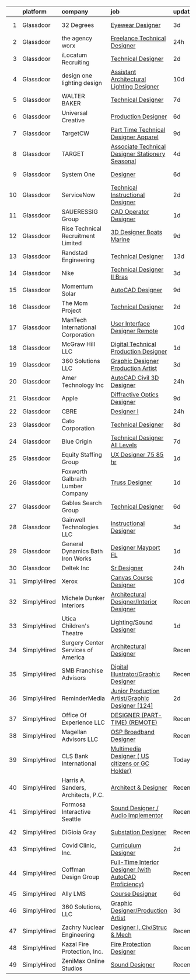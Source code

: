 

|    | platform    | company                             | job                                                                                                                                                                                                                                                                                                                                                                                                                                                                                                                                                                                                                                                                                                                                                                                                                                                                                                                                                                                                                                                                                                                                                                                                                                                                                                                                               | update_time   | location           |
|---:|:------------|:------------------------------------|:--------------------------------------------------------------------------------------------------------------------------------------------------------------------------------------------------------------------------------------------------------------------------------------------------------------------------------------------------------------------------------------------------------------------------------------------------------------------------------------------------------------------------------------------------------------------------------------------------------------------------------------------------------------------------------------------------------------------------------------------------------------------------------------------------------------------------------------------------------------------------------------------------------------------------------------------------------------------------------------------------------------------------------------------------------------------------------------------------------------------------------------------------------------------------------------------------------------------------------------------------------------------------------------------------------------------------------------------------|:--------------|:-------------------|
|  1 | Glassdoor   | 32 Degrees                          | [Eyewear Designer](https://www.glassdoor.com/partner/jobListing.htm?pos=106&ao=1110586&s=58&guid=0000018224b234979d4b8de5c405fa8c&src=GD_JOB_AD&t=SR&vt=w&ea=1&cs=1_442dbf6e&cb=1658473035533&jobListingId=1008012148780&cpc=4B86475FAF393599&jrtk=3-0-1g8ib4dchkbkg801-1g8ib4dcujijj800-e171888724c4744a--6NYlbfkN0BK9GXDcakwdiqmeo8o-2GvkYnmPkq7xevAHdeF_847qtWIb67PS4cSEboSHorPJRDQoaqcUy-3L0yhtCuG0Dr00QbuvsAT9k9_vGsKOvIT62hwB4leGfVJbxAEb7m3iG1ynuz_rrQmmFlyplda9327a5hbsHctmm29ZdRUsBLc9kGi8jmAyZaXm-PfoD2ERcUGo-arX3QPoryJN3-ER_XIecXCBvhFTpGt5-3v7c4rTdsDccJInBQ--1D27tfC4bew0j4mO1XgTwjSz-gSluHflW93eF5ERqS2wilH1ScWXnylkoanVAv7TjBDu23v0T_XamtIAqiSDJ159KegJxh9IEszWX7jYgci4JJIoqgSW64ZCUP-X2ZFgNg8WbzHslKiEjd3NHKdmM6v7Z7ZdjY6XZoNE-qKnsYL_sbdZmrlHh9g6w1WsiTCXQK3orNnjx30eTv1tHX5S7g3O7i0nNGJnQlX-HDHQggioPwXQbHKBg%3D%3D)                                                                                                                                                                                                                                                                                                                                                                                                                                                                                                           | 3d            | New York, NY       |
|  2 | Glassdoor   | the agency worx                     | [Freelance Technical Designer](https://www.glassdoor.com/partner/jobListing.htm?pos=115&ao=1110586&s=58&guid=0000018224b234979d4b8de5c405fa8c&src=GD_JOB_AD&t=SR&vt=w&ea=1&cs=1_c7587e2a&cb=1658473035535&jobListingId=1008020309323&cpc=451933188B21919D&jrtk=3-0-1g8ib4dchkbkg801-1g8ib4dcujijj800-5f60632cee99fe33--6NYlbfkN0CNOKpjDIEH11s39GTuUki_mvxNbnX5BtDlH5CMrheAnKze_5JrwQ4joDkGUDohP_TXVQTHn6GQ5ABzfqJt3Bg_qg8mgbug52rkwEcGrisPpYqgv8hmS1D5KwG1SZQd3dIU6W_bar4XS1j3GFEEXRosLsvmTTgqVlcvUdU3C9rpFT1x0kgfWunpBhAAgL3pDO48on-NXx5Y1DreuIaDLFK5iMEDkXTxAXdXhB_CojbVCFhcfad7Pc7jedtRtW2f5M8p3ZYtMI22nkCuoSep8BulCsdFJOujiGzfbXhqWzFC5yD0304pmANF-bSXc73agtd3d7JIUMot97Qn4r7VapxqSdsaqX7TU7fgZdUZHXdjSJmrCB8ngQt_rcuI_9P2Oj5ZYQkmiLuJihBO6EQ970dXdGx_k8RJqTTfPJtfsgy2g03zyjYP2v3JdgzXRgzxL0iIwasXLA5WlyS50qs4m_FshgPtNZMvYoH_7w1TEZaDa3u1pGQDEu1-bqv55WXfRlU%3D)                                                                                                                                                                                                                                                                                                                                                                                                                                                                             | 24h           | New York, NY       |
|  3 | Glassdoor   | iLocatum Recruiting                 | [Technical Designer](https://www.glassdoor.com/partner/jobListing.htm?pos=118&ao=1110586&s=58&guid=0000018224b234979d4b8de5c405fa8c&src=GD_JOB_AD&t=SR&vt=w&ea=1&cs=1_8bc2ff8b&cb=1658473035535&jobListingId=1008014466446&cpc=AC285F3A3ECA6BB0&jrtk=3-0-1g8ib4dchkbkg801-1g8ib4dcujijj800-9aa75b3ca0f04b63--6NYlbfkN0D1UcI9BXC1f5QSBjMbPamHM6GlmOeW7DhZo1lcFVxibe-vyE4u5NZNh4gYETyu5OP5Gg5JTJ1d8Y02GdJ2v7KfKz15ScOm4v6A2qucxMdJAi1wlurR9w9qpQnlrKc4ulLo3utVJAWYNDgR_35eU4F25HUa6VwXrMUrZL7JYf5VZfsNgiox22D42DfAS-G6PqdknJeZuEBUjup3JgGc_d00yH4bQzTbUMDUj2gyS9A2bZWS_3YL6QAZilFDgb9DYUfngyXwVryna8ic0QvaV2prNB6V-hr1v32XKQK4rb3efpaMXOASFeoTc1ssUhG8T1usAzK6VSLbhEAWvjYRt_mnpPhlMs3QveTbwiOp2T3Pk9GdbWNAbleLGiEMD7Nm1S0Ky1PyKu2Z1b-uapFiiy1miTytjlk99iHjkRq5xGbS_VQxCpzcalfFUG0t8ZDIdoMF96ZWhRIuO8wojpTYF5XChYV2SRKhJXgW0jYr4KwKcm9TRi_EKMFgd0RERJYxKuqdhVfaNf2eWN-AGTIrhEme0-EQs8lHaLWsgdX61239gg%3D%3D)                                                                                                                                                                                                                                                                                                                                                                                                                                         | 2d            | New York, NY       |
|  4 | Glassdoor   | design one lighting design          | [Assistant Architectural Lighting Designer](https://www.glassdoor.com/partner/jobListing.htm?pos=105&ao=1110586&s=58&guid=0000018224b234979d4b8de5c405fa8c&src=GD_JOB_AD&t=SR&vt=w&ea=1&cs=1_f5359a31&cb=1658473035533&jobListingId=1007997987199&cpc=EE119509A2DB00C7&jrtk=3-0-1g8ib4dchkbkg801-1g8ib4dcujijj800-4c0aedf0e6fda878--6NYlbfkN0AS3oPsAAmCngCu4U51_2RxXyfS7TdWOFtWPOafNW52IyXYw5TLhjvsfcj4TZXJQ1zzH-20UfmQkxAIcMdSZrXDm9Ky1KN2JJcuidamg9Y5Fjz8MusjrzVrZqZC3xmTcMViLY6S1sPu1OtTCAmJZ9fgswCdoOnB-Ca27neAVfFiANR58DfgrARn93_2WRZQ-tZNCIXbtm12hfarP9l6kMlIYCWF72eHYoamKhwQDXQvKa6xqlTx_0AipDp1rVYzwxh2HKvDxG2hq7aOhewh_BG7d2j6OJML3G9h-QEQossquJxW7mKVQuaR9bTEcQNVy1sj16gxxFFsvsD514MwvMEbKr6uxcjOh-ox-cvr6nbpJDx3BWYtWBtHfhSQIrhFzQsWUAq73mBeKAD91oN48iymrBYxMfYrpNfi0krMIcUJ6r210cMmPK5ZLikrKR0DfX_Dz4cdZeKN9jtxwWrZbaMEBQ1neCUhMayBMCZyAyNyHX-wgke45A8LfsC_pJggfukznXmJGarH1o3pF5-FPuoIP34B8cs9SWQ%3D)                                                                                                                                                                                                                                                                                                                                                                                                                                | 10d           | New York, NY       |
|  5 | Glassdoor   | WALTER BAKER                        | [Technical Designer](https://www.glassdoor.com/partner/jobListing.htm?pos=101&ao=1110586&s=58&guid=0000018224b234979d4b8de5c405fa8c&src=GD_JOB_AD&t=SR&vt=w&ea=1&cs=1_a20c483f&cb=1658473035533&jobListingId=1008005332025&cpc=214153447B1391FC&jrtk=3-0-1g8ib4dchkbkg801-1g8ib4dcujijj800-16b3193b0ede4e7f--6NYlbfkN0A1-j4u96m2xyqoeIWnPoR7_J4x_bs5PQ-S-7T73NKrWs1ICRAWkHF7n2wd2ehqD8mDuGAT67GNun9A0CDmgBq9KSGfgngPpHkvvyaAc0N8118XMNXDUARQgpqAiZ1AtpVDpoLLrYWxJ2obS0RKBKzT3HjfD14k6Li0J2v4QPvvVLY-SKT17o0jJa-p4TbuuzifvyUH6LjlnWfSbO9kwsfLch9yhPLqsTzgHi-GD9ID1yigresCPP9nuM8E9LpjptNCjzAGVmX_nTdWt26a3ZdPv2yuFaAh5Xb9nzuvlaUeggaS0DjmuakgahVAVAxFMMG5ArV2UZ4_shxAYyKCauy3xsvWLKbscf7v2QOgGpn5vyTjpMQSuD8A40h2XyZy7cgp1-OMAEQFGnxTmV1-T4-T5mhtVKc0FND0fW62RCwz6ruCQCwNLJm9b9J1P9e3CgbRkD1NHE5_QwmUWz-5o2hqiqMOpjiC_rDB7Nig6WJbdufapK57fBRf)                                                                                                                                                                                                                                                                                                                                                                                                                                                                                                     | 7d            | New York, NY       |
|  6 | Glassdoor   | Universal Creative                  | [Production Designer](https://www.glassdoor.com/partner/jobListing.htm?pos=128&ao=1136043&s=58&guid=0000018224b234979d4b8de5c405fa8c&src=GD_JOB_AD&t=SR&vt=w&cs=1_6af27f0d&cb=1658473035536&jobListingId=1008008584350&jrtk=3-0-1g8ib4dchkbkg801-1g8ib4dcujijj800-c3750fb638644efb-)                                                                                                                                                                                                                                                                                                                                                                                                                                                                                                                                                                                                                                                                                                                                                                                                                                                                                                                                                                                                                                                              | 6d            | Salt Lake City, UT |
|  7 | Glassdoor   | TargetCW                            | [Part Time Technical Designer  Apparel](https://www.glassdoor.com/partner/jobListing.htm?pos=119&ao=1110586&s=58&guid=0000018224b234979d4b8de5c405fa8c&src=GD_JOB_AD&t=SR&vt=w&cs=1_552379ee&cb=1658473035535&jobListingId=1008001168862&cpc=9908D8D4413DBB8A&jrtk=3-0-1g8ib4dchkbkg801-1g8ib4dcujijj800-21c01eebee5600a9--6NYlbfkN0A6TktYCN0VG50lat1bxG6ZYGRoV5Av1OVF6J5hGgtfkbuLupBOf1hB4AfOK0qYtBd7wMBA6CJp82nAZ4USLNujEOWFbAMOMT4KwXvPCj_gayr3iq53d8yWc5MSqcO-k2mX1sVVPtvoxxvc30eUVqePpwhLaTIaXh15vfObKKtp0A6I0ENLoFQkQlxd6W7mJDgJS3Hed41Nk6g8VYFmYUU0xsQEOO5_xUaxLpYPZUOs1b_XphTy6CyMpoTGgqTeG1nr0-NPC8ilHs90afMh7tz3rJMLA1NX8JGHqktV3VrhBjKUDKYj6I-ovuCmpwJmXWWV4wr5U444y3of6Xgn8YO7sVK0ADcjfc7b-2hnoLdrwsthD2zh7p-TFvgdABRPTH6hhM9XFNJWqCye9yGyyss87Ja_x5ky-bdhwoSAa4EnH8NSMntgWundfTbvNFLennRYsvJz_RrFeigSl_9PKL1sdHZZQyEkVScPEdDgofTyRIXfydQ8VidPp7Y2SYyYU0JCfM3klE2xQ_cyH9mRt7Pwu6weRCaXzcHoYayeYUuDAHKJhWoXbPDRNWzP7uqmJoNT_TZVOEP7nQwoABLxHre9bfgEtSP5K3R3mLGLLpRucHkxhlwLfUEnhyZw7qtmywIJToW1kUxTJ6-hucbS9C2TZrwLTScodUXkuAiY8p5cCbDmmRL6yGKxsghJMi7KLYToUKjPG0si03bKyFIWldwWPYuZ5GjWfmg%3D)                                                                                                                                                                                                                                         | 9d            | Union City, CA     |
|  8 | Glassdoor   | TARGET                              | [Associate Technical Designer   Stationery Seasonal](https://www.glassdoor.com/partner/jobListing.htm?pos=124&ao=1136043&s=58&guid=0000018224b234979d4b8de5c405fa8c&src=GD_JOB_AD&t=SR&vt=w&cs=1_034cb95d&cb=1658473035536&jobListingId=1008010144657&jrtk=3-0-1g8ib4dchkbkg801-1g8ib4dcujijj800-d4a438ece09fa2dd-)                                                                                                                                                                                                                                                                                                                                                                                                                                                                                                                                                                                                                                                                                                                                                                                                                                                                                                                                                                                                                               | 4d            | Minneapolis, MN    |
|  9 | Glassdoor   | System One                          | [Designer](https://www.glassdoor.com/partner/jobListing.htm?pos=117&ao=1110586&s=58&guid=0000018224b234979d4b8de5c405fa8c&src=GD_JOB_AD&t=SR&vt=w&cs=1_5ce03f94&cb=1658473035535&jobListingId=1008009026649&cpc=9C2286EA3771AAF6&jrtk=3-0-1g8ib4dchkbkg801-1g8ib4dcujijj800-b14ed12d61d5539b--6NYlbfkN0AXtvPDqDev6liskt-h_3vAUEMM26GmMOlWYCAn-kvNiXycd5WmzglIHi5nf_bG_WvzVqywqQR2CMi6nJe_aiElRkT6R1Q-nbyfjXVMQHu-WD26QuwD4ZnILRyCz8pK7qae2SIbuvoz5j7uk1dSkplD1cxom-4sf7-scrdnIzjDw1oeTsRInb0ttsmv1T3ctFqrp_NhRPbxW52RMoHD-FsKu67xULVpIPvQM6h4Ia1oY5YQ1DceMtODlCUpRWFLRHqqhu_LslAYpxiBj1RVm5kQwOrmku4_jarA1bUPiV9ToAFMq5YqFg2f-ZxMQYw2s2ZdowvNSXWgWu2pofkmVeOiat48tf-yQuPU203ZqqfHmSSXX2re-GqwROdun6a1r7jHbVN8LDBp5nGmxux-rtf1kdYAwcIsqHbsAliu8wCZ6iTjns9IQB5ZZqH59s_MMdq5O2Fvzl50FLrq3-Nrs2lpQsDksBfn5AvWBL51K2MSojiO4kqMOrDXixhspu12AbasLXcXnDE_z4T_XGlAN3IoXxq4KFkn8LssZwJsX-FbW5YjEeaq_S4n)                                                                                                                                                                                                                                                                                                                                                                                                                                                    | 6d            | Maplewood, MN      |
| 10 | Glassdoor   | ServiceNow                          | [Technical Instructional Designer](https://www.glassdoor.com/partner/jobListing.htm?pos=120&ao=1136043&s=58&guid=0000018224b234979d4b8de5c405fa8c&src=GD_JOB_AD&t=SR&vt=w&cs=1_0bfb985f&cb=1658473035535&jobListingId=1008015027665&jrtk=3-0-1g8ib4dchkbkg801-1g8ib4dcujijj800-ff0512fedda3036b-)                                                                                                                                                                                                                                                                                                                                                                                                                                                                                                                                                                                                                                                                                                                                                                                                                                                                                                                                                                                                                                                 | 2d            | San Diego, CA      |
| 11 | Glassdoor   | SAUERESSIG Group                    | [CAD Operator Designer](https://www.glassdoor.com/partner/jobListing.htm?pos=104&ao=1110586&s=58&guid=0000018224b234979d4b8de5c405fa8c&src=GD_JOB_AD&t=SR&vt=w&cs=1_ceabe431&cb=1658473035536&jobListingId=1008017844383&cpc=B6F995695EC48C8A&jrtk=3-0-1g8ib4dchkbkg801-1g8ib4dcujijj800-845832f71c91c355--6NYlbfkN0A-FFjrYb3soGyNQt2RAhuSTdaxDAYxxY3Vcfe1-bdXvbP_zIzaDehkVWTkt9YafNx1OJGYuiOlKROS9bjvLL-MpZKMg86sF0PG3y3iYt8ERC9yOC7s-FeUxMDSL7e0eXhj1kkpMwiNYC2oM9Q14yvyD2gi_IvZkiMKYhBZO64VnqtCu-zV1Mvt5pvQ5aBARMzB2DjWeBdLom3lx8RaIzU3sOTMqm5ehmxCSzE84yBcGFAFhzepCaCrs1pPDJBuxN97mqRHEpTN6kpZfe-nmTimYVgemsIoiF6pUG3xBFn2WQxwvn5VJcp5MLgklDFqx-0u7oH13uX-k0x874pIbNpv1V0Yklu_nmfGhpUS41xFLZP0hT7LzaOVDOtW9lpuleBPOyVHJXFbL9PVUIR-gveFMZ_0mrnz507KFZZfvIbr_dfsbLIOBYebNxVPSki-B4RW9s4FW6hGfyhuNzb1Mw2fIVz3IctHWIIPUB6hT0wsc2k8h8DOlIJhwjjTr07mR4OvDv3XZ7GxCpC8Qyekdlt7DDX1H9R9NTz4Thk0_V_oYrEsd9RYo2rpO8SbIPam4jGfhYlL24HjIdisX5NwpyXqKtfFB-yQQ2_iqGzAuDXFvLabZ7qaN3P3L2oSWUDuvux_y0Xgn0thaAF23IplFM4Cl_Zb9HKrz4pOLcgRZivqQA%3D%3D)                                                                                                                                                                                                                                                                                                           | 1d            | Phoenix, AZ        |
| 12 | Glassdoor   | Rise Technical Recruitment Limited  | [3D Designer  Boats   Marine ](https://www.glassdoor.com/partner/jobListing.htm?pos=113&ao=1110586&s=58&guid=0000018224b234979d4b8de5c405fa8c&src=GD_JOB_AD&t=SR&vt=w&ea=1&cs=1_0c2f035f&cb=1658473035534&jobListingId=1008000115928&cpc=AC285F3A3ECA6BB0&jrtk=3-0-1g8ib4dchkbkg801-1g8ib4dcujijj800-cab4beabd3bfd307--6NYlbfkN0BlIR6L0eizDKDqkzeZRfLume_DxC2-xIBuckbPXhGlgbPuGIQFFKUsMXwj8tcMjhGo-rRhYo0sbEYpR3S8NfZcTr5dmVP_6UhPtnnYrh1zUezU6BOKz0Nrc81QrCZp-zW8S3MRe2MxA6WHuBGLeX9jClSyoh4qnk2gvK51ntMxyTURTOIuPHHIbXF4S_0hjyMZTI3p8eVpwCJv8t3ICqPqUTGo5VDBiohSOYc3jVaZv1lkrqMhYhpZ-kKWb6RZ4M32h9NS6gRvZl1H9JdkCHxSqkRdqbn58hwYmWkiZi922SfDQ5Ol4Kp0WCb5IOaCilkIDkjpJqABP87nDCA9abpBdjPMc7K-lUJaF-VGvoch31egPSzRzwtOwDY7LyxOtcxGk-nwnY8x4qpeaYHpI0MpfItt-CY5ej5K7mByaMcfofBa_QDibEf6WBfSlizrt9ihnSV5u9mZJMKVzTmQEl0ZKkgGegwpnsGjayIRixJboTXWjs7Fj_1H_hv7CRwuIbBzxD9bYXxY3AL9Es6M-WEydo_upkc5KgQKbT7_a1uWzl1EMmNbc_RARnK5OkOBxXc%3D)                                                                                                                                                                                                                                                                                                                                                                                                             | 9d            | Clearwater, FL     |
| 13 | Glassdoor   | Randstad Engineering                | [Technical Designer](https://www.glassdoor.com/partner/jobListing.htm?pos=111&ao=1110586&s=58&guid=0000018224b234979d4b8de5c405fa8c&src=GD_JOB_AD&t=SR&vt=w&ea=1&cs=1_875b5f63&cb=1658473035534&jobListingId=1007993709737&cpc=C4A69CCDBB3B9599&jrtk=3-0-1g8ib4dchkbkg801-1g8ib4dcujijj800-d88d629dbf2073aa--6NYlbfkN0BDx217eft1lC7uqItkaModCFPNh_e0lnHdKkvEJecXwu4gIqA7CFTnvSYR8MShG5Y9muYcxBIdWaTIE3T2AQpc5qPqujT_iywHo0Z5k8n2S6MwTUF7CQCuVb8z2SG-5aksoUm_S-VF0wTlUEzPC30i5xnJU8cYA-HwFrXg6XVNTqW8l45aG3t5y8FqjQZnSA7SFPHV1xz4sMJEuuz7uPdrNtWR4e0uUNFalbScNzE6_VE2jnvC9cyC0vwznkD_bFx4GqH-6HVgn7iNBjx1WZNb9DolQUxaNRJzZppL9flklD1WxCEZQmbHesmKWciq3SsTmJmjD460irNfu0jxl2eZu7w12NaVtdQRCs2SvT607HJOWAXIQSw6lzWktkYnxSjmGjiEWrZErrmwwQO6F7TpsVKFn_LuQ5paFjKz26a0rdSzXuz453nwtPMTsZ3nyYL40YE4Nd4xz4-ITTKHOoxb6Q8iW6Kl453oFw5VNiGGd96Fwjzd24SBE0sPf7ZVOwTNKSf4Nt3R-_Sbn4ZyMGIV5TGVhn7VcxYlzWP1p8w7nsOT2L3nHGWZxXaYH_H-LQCMQ9vqTI79U3fVDLNWbOwEMriib4BM0Yy459thExqSxIg4WfVcuQP0PEfhRYdK02o%3D)                                                                                                                                                                                                                                                                                                                                                       | 13d           | Seattle, WA        |
| 14 | Glassdoor   | Nike                                | [Technical Designer II  Bras](https://www.glassdoor.com/partner/jobListing.htm?pos=122&ao=1136043&s=58&guid=0000018224b234979d4b8de5c405fa8c&src=GD_JOB_AD&t=SR&vt=w&cs=1_7d9619bd&cb=1658473035536&jobListingId=1008013047412&jrtk=3-0-1g8ib4dchkbkg801-1g8ib4dcujijj800-b30ba163b782dac8-)                                                                                                                                                                                                                                                                                                                                                                                                                                                                                                                                                                                                                                                                                                                                                                                                                                                                                                                                                                                                                                                      | 3d            | Beaverton, OR      |
| 15 | Glassdoor   | Momentum Solar                      | [AutoCAD Designer](https://www.glassdoor.com/partner/jobListing.htm?pos=103&ao=1110586&s=58&guid=0000018224b234979d4b8de5c405fa8c&src=GD_JOB_AD&t=SR&vt=w&ea=1&cs=1_2e3964dd&cb=1658473035533&jobListingId=1008000555080&cpc=217C45A42544DB93&jrtk=3-0-1g8ib4dchkbkg801-1g8ib4dcujijj800-8f66ce08d7fef267--6NYlbfkN0DTCol1LSrtDeUAgJqnK5qe80nms6eFA40qXfXqIXevpFyqZJjC6Kuv_Vkb9EKEHwYS2LXhlzrYlWHtFNQmwyiSHeg4VnfMAqWMhVvdI5M1U-leCGIL7HMzoYDScsyG0zv8fpqXl6Om7FQquKZ3w4D1js1Fo_oZTrEom75wHDdN8YWGcHcInPUuMxxa5PuOQPefNe6szFX5iqLQL0OkJmW-lLcqAEOtyXPZC9dbKPNRNt4LemvMoRbJt0XWZry07twLZ58M0CldyjapgFwF9GIcChZwuihTa4UI4imnk2knufUwy9Hs1RYuMB31SQRkMx2cFQnrYHenY0Bq2EQhh-yhsw7ht1qZi14602xg_Ug37cBDJKxWSnB4uudw8TQma2hFio4u9ebfx1NItRFFElBz7UvnUUWHsIHd_7SK4UevL7y_huBIEA7_SKaS4zb54Qo1drY-CmxeSNqNzIz4uXG8tw1kjTVjIZVkKo71QSTdg-P4OxKKGoG7erLtWBmuwNQ%3D)                                                                                                                                                                                                                                                                                                                                                                                                                                                                                         | 9d            | Remote             |
| 16 | Glassdoor   | The Mom Project                     | [Technical Designer](https://www.glassdoor.com/partner/jobListing.htm?pos=114&ao=1110586&s=58&guid=0000018224b234979d4b8de5c405fa8c&src=GD_JOB_AD&t=SR&vt=w&cs=1_563e872f&cb=1658473035534&jobListingId=1008015881471&cpc=DE56C24FF6DEC286&jrtk=3-0-1g8ib4dchkbkg801-1g8ib4dcujijj800-0d498fc8e3d0d3c1--6NYlbfkN0BDp_epf89aHDQhKpPegNJQ_ldQpEFZQsM9OcONMGxWx6pU56EKHF58QjVdAUvn2gX7x6mULkCgfiwglTGDk5AuTjhhtxz9G1TGBsxBduhQeXnE95Ks8Bbut1Z9IVeB0E3JT1sBMrWGog5l7WGcKBrywVrNf-mR_QO2F_LnbEVnoUygn1Bgw24Jp1FD2PCkTCXULrMisDBKUKmXo7bJ9HQDzDReJyqyowT9g1BRn57K4_osDWrKQHSwxESeJD50Uv_QrtqMaVb3dthv7DQcv-1LCJHzXMnjpZMmh7bkD3RaAVcGyQIkngiduAUoW2uWSLWSZB8CgwvQOI9MSdWOu1F3sDHjGJZ_F2aVIbznLgJmIvadSO-YuwQpt1UMqnMtMEIb1xeATHr_HW-XeHyJfv8CsZwrCISwq3T6jiIbJn4Yw9YGCZYboP9aalyoQuZfJX9H83A8_3VjhzoRtd1Ui5MPqocWh07481zAShXuLt8oy-0EKW1jU7zQFR3u_yVTDYtCKSNMNcEf40m9_Wne4Oky0MfFV6D5qfh8iO7gzvRJ8EucscoE8rH7ct_fDcpDzonI4w0teGd_VA%3D%3D)                                                                                                                                                                                                                                                                                                                                                                                                              | 2d            | Beaverton, OR      |
| 17 | Glassdoor   | ManTech International Corporation   | [User Interface Designer  Remote ](https://www.glassdoor.com/partner/jobListing.htm?pos=125&ao=1136043&s=58&guid=0000018224b234979d4b8de5c405fa8c&src=GD_JOB_AD&t=SR&vt=w&cs=1_9d062ed9&cb=1658473035536&jobListingId=1007997792935&jrtk=3-0-1g8ib4dchkbkg801-1g8ib4dcujijj800-bd1ec091c15da6bf-)                                                                                                                                                                                                                                                                                                                                                                                                                                                                                                                                                                                                                                                                                                                                                                                                                                                                                                                                                                                                                                                 | 10d           | Clarksburg, WV     |
| 18 | Glassdoor   | McGraw Hill LLC                     | [Digital Technical Production Designer](https://www.glassdoor.com/partner/jobListing.htm?pos=130&ao=1136043&s=58&guid=0000018224b234979d4b8de5c405fa8c&src=GD_JOB_AD&t=SR&vt=w&cs=1_3392107a&cb=1658473035536&jobListingId=1008016602463&jrtk=3-0-1g8ib4dchkbkg801-1g8ib4dcujijj800-7c859eff5ac51e35-)                                                                                                                                                                                                                                                                                                                                                                                                                                                                                                                                                                                                                                                                                                                                                                                                                                                                                                                                                                                                                                            | 1d            | New York, NY       |
| 19 | Glassdoor   | 360 Solutions  LLC                  | [Graphic Designer Production Artist](https://www.glassdoor.com/partner/jobListing.htm?pos=123&ao=1136043&s=58&guid=0000018224b234979d4b8de5c405fa8c&src=GD_JOB_AD&t=SR&vt=w&ea=1&cs=1_19c81a58&cb=1658473035536&jobListingId=1008012371190&jrtk=3-0-1g8ib4dchkbkg801-1g8ib4dcujijj800-f4c49b702624eefb-)                                                                                                                                                                                                                                                                                                                                                                                                                                                                                                                                                                                                                                                                                                                                                                                                                                                                                                                                                                                                                                          | 3d            | Remote             |
| 20 | Glassdoor   | Amer Technology  Inc                | [AutoCAD Civil 3D Designer](https://www.glassdoor.com/partner/jobListing.htm?pos=108&ao=1110586&s=58&guid=0000018224b234979d4b8de5c405fa8c&src=GD_JOB_AD&t=SR&vt=w&ea=1&cs=1_60567f90&cb=1658473035534&jobListingId=1008020680827&cpc=663B5FE45D73772E&jrtk=3-0-1g8ib4dchkbkg801-1g8ib4dcujijj800-e3f6e2b89adbcbcd--6NYlbfkN0AqmDMj2bDZkROu5FSaidcV95bzkzHAEofUpgLoJ6M4LdMAAzLHdOemilcoBtLwiIfj050oUj7-R3Owh3jzgV-ZrrzSOxzmrlhfJCxIWphbSaerHp4W6hsGAlwUvmnT8Jy0B8pJwCISDxAq4AlZRy2FbvJWzPZIYP4W40vcMGEFjMtY9E_BGsUfQHZKDQrKtvTwD_fOHwHqm965n_ivwDuENhZQdLswOYWrJ-XSM9OKjvTz-isA1g4uE6m8zOKzi6Yw_ZvIUQym0g67va9qXtcyutiqfuwnLq2N-tJbySc2wXAoPN_QbzyDeikb8GOhUNox1RLuUWOW9arKoAiUsW-fF6GcLLLg5KUxDIgZk2XLHChk7fBQwlVx5xRmm0HRCsH_sp9XBFRdWfP-ml6cnd5Gv5eRbX7VlDBOhqhvQa1rC4vSVSmuY-8TrU29PKeHodZBdotaX54MTM1u6bpt5zWk9DXQk2ZmsHyeCTx54TKVroqzIPQo6ESPmv7Z79jEm5kUJpSfWpeCag%3D%3D)                                                                                                                                                                                                                                                                                                                                                                                                                                                                  | 24h           | Remote             |
| 21 | Glassdoor   | Apple                               | [Diffractive Optics Designer](https://www.glassdoor.com/partner/jobListing.htm?pos=109&ao=1110586&s=58&guid=0000018224b234979d4b8de5c405fa8c&src=GD_JOB_AD&t=SR&vt=w&cs=1_f5b3209d&cb=1658473035534&jobListingId=1007999357571&cpc=A65DF3A704A48F9B&jrtk=3-0-1g8ib4dchkbkg801-1g8ib4dcujijj800-0c634bb5f122d66b--6NYlbfkN0BvKrLyj5gPmtZO9T8euul8TCxuuKNOtzRJOomxnwSEodTz2Bc-sPZlPHrT5BCwu4RmY9Uwtxl1WYbV0Tw_KXpcjPXzhWnPY37scMJ6xLuo6NFaiUcZOioyjRKFVHhf_jY5_2M-bRkWesDYIM61LnRqR6vg9Hxa7ynIvDyEHz56jw_u-gLwqpXA0HYFtxCcCmstBliRHeMvn21PrCGkrprRQsxceuxa_9qGk_dfhjVy1S2hsVe64zYMwJXCplGfWOo_ReouU4DN-w46vuyUsvENb3WB5jR-jAGpnXTfUZz40POwRNSPl0cJG4W57kv1kr_4XSKqj5ZdHzMuM5NLles6Kn8w8kn2J5HMJ8GsoP3gC6DBCaBGw3uOxuBcc8vuhHQqTuzcEw4Key-9gpCAsSWX9cZsQulCd6Zhq1b9cRB5zSpAwNnFnOy-Ntc3Jhq2CI_QhwgofAOo4_Mt-Hp-2rNW6uq6ua9bci4dyRujFhrFKampwLQOcgDomIWM6g8HCVLmCPabFnoSTbRA69yJt09G05WvtXDg9n922JKKFP36EAGxanhq6JqDpiHbbaaImWfe92cXqwZhK43_rJsF4Qupp0sLv3_PvVVPFrBiLc4ORX8jT_0R5ONMXo504gJP1daIoLGsGa1VlLJza0sYN9oaf-h9UNKy3eKvq0sP9gdikqJO8zrVXBa94Ufj08maJMqFT343kWWltNpSoNDUBu3rwL9FsiA4Gi7IP5N8BAwUkaGcTssAaP38zf3SWXxsWzcwmXhnH9xOlr2FD_QTEr0u_i_w6bgl_nxX7CB1w8cy94o9aCya7AeFs0Fz-xJg60UzAma7aEZwU7Wt5eSMhnxgqDE_cthkXekA5sRZuc_eViwWstI-3Pl4-XnTntlq9_YH6pkt0LGUEJWUkKrwetHxHEFkYLv7rQq_r25QTQGQ-DB2h9A_AbrcIp4gRq94o4Re88r5fE1iO_2Ymiyn9ERj) | 9d            | Boulder, CO        |
| 22 | Glassdoor   | CBRE                                | [Designer I](https://www.glassdoor.com/partner/jobListing.htm?pos=102&ao=1110586&s=58&guid=0000018224b234979d4b8de5c405fa8c&src=GD_JOB_AD&t=SR&vt=w&cs=1_5a184ed8&cb=1658473035533&jobListingId=1008020313555&cpc=10BFF6CCFC5AD8C2&jrtk=3-0-1g8ib4dchkbkg801-1g8ib4dcujijj800-a581923c1805d0e8--6NYlbfkN0DIfMLMH5eMFB6047IPcht0g7S-IdG15S1-7iIlPnvpazMqI57TbRLHYiq67D4XJfWHwy_r4tmZMLapw1h5H0E9dQ98L-emCATmAfZyvAo9_zG1VpqtsrDov7Td3WwlhUCDapGhl5odOON913i9SKa8wYrnrDGecZOp-bbbegsbBOXApPN3fXl4QY7lR0Rat7NecbEoipuPLQCllGVB9H-LwV_mDRXAUi1Ouv3uG8wsCTVcnGjLY1khOuq2fKxIBTHgr4YtLpSnfHoEoc2NpARPEc3sP5EUpzjnZiJb05aTl0f08TkGILunUtSApUa87fgE7uvwZhEOluPVRcOLzDekz0fO5u6mhLkrbQGE1jWrJtjQxPvRleZ0-QsI0E7glas1ofDDWJ32ISG8EqnZtbtPAaPRwld_PlL38raTGqZtRZNKz1QWTgFWPtlmVvSO0DxGWJmAkBCYAxxgzqAXg5lLEoeYCdeC_LWWH2ABEEfQIX58UuSqn_RhwB0L_It8F4pOUkrs6VqsKTTI4Ai9aF-o)                                                                                                                                                                                                                                                                                                                                                                                                                                                                                  | 24h           | Atlanta, GA        |
| 23 | Glassdoor   | Cato Corporation                    | [Technical Designer](https://www.glassdoor.com/partner/jobListing.htm?pos=110&ao=1110586&s=58&guid=0000018224b234979d4b8de5c405fa8c&src=GD_JOB_AD&t=SR&vt=w&ea=1&cs=1_6d4ebddf&cb=1658473035534&jobListingId=1008003121204&cpc=BC94DADD91C18169&jrtk=3-0-1g8ib4dchkbkg801-1g8ib4dcujijj800-54a39bf160ad0a16--6NYlbfkN0Ct3M3m9Ud2tRSZuHYvn4SP67sswXNI9WBB58kn5xwxAUXlFgyh4lcHR4lKXZUlDjx7_hsZom1CaEi77VKFlAgqpakvmdQX441aGTX9zEO-prXVaVI4Lgv0ZSM1PTS3h4MwLPllnF3jIOIWeruoWrc_1J4d26q_-RVMHM5hgsOIFQ8qggmwEGhQPriMtQc2tfM5BsmXJWvTtb9vmIY6gTAB9z4MxRstYk95VzPD6XUiYJ84Qfl8C6mbHzAIZ_ZZot6mPN6Htu1rqJpECjMVxxTQAJRAPdyt8-_3Bi1107lzLyS9LyAH5P--iWfVtbdIpooNhflUdoWjrezkSVnParPzo942koYHQtJvSJP7T0bwVQITaGZ5ATtw64eyxSvBSSjFkT55xKKs-VQrYJlBFMnIf8tEE6gNQB4sgd2y1yhVVQa9YSICP7umf3RwTsT4s4aZZBbGfMR4JktsJnPuKeSEDiKQ5FKjinjSMEDq_9uEBbJD12w2LzcbAR3G1qZii4ifRGj7vizQmA%3D%3D)                                                                                                                                                                                                                                                                                                                                                                                                                                                                         | 8d            | Charlotte, NC      |
| 24 | Glassdoor   | Blue Origin                         | [Technical Designer   All Levels](https://www.glassdoor.com/partner/jobListing.htm?pos=127&ao=1136043&s=58&guid=0000018224b234979d4b8de5c405fa8c&src=GD_JOB_AD&t=SR&vt=w&cs=1_a604de3c&cb=1658473035536&jobListingId=1008006421355&jrtk=3-0-1g8ib4dchkbkg801-1g8ib4dcujijj800-9a29b6979b642df7-)                                                                                                                                                                                                                                                                                                                                                                                                                                                                                                                                                                                                                                                                                                                                                                                                                                                                                                                                                                                                                                                  | 7d            | Florida            |
| 25 | Glassdoor   | Equity Staffing Group               | [UX Designer   75 85 hr ](https://www.glassdoor.com/partner/jobListing.htm?pos=112&ao=1110586&s=58&guid=0000018224b234979d4b8de5c405fa8c&src=GD_JOB_AD&t=SR&vt=w&ea=1&cs=1_7848b24b&cb=1658473035534&jobListingId=1008017210640&cpc=8795CF9063CD573D&jrtk=3-0-1g8ib4dchkbkg801-1g8ib4dcujijj800-abf1fc7526530cc7--6NYlbfkN0C1yyJIapRlEdYOhDmVropYbNu6_NST9zaz4GWjsOuGwSr2S_wuxMSgMUxyoNOegNJT2y-xvtKOmRr1XsyLFr6-mvIgA--gfEmIU41gsdNsSPY-VeRjr_t0I0nl2g6umC_cfgEdHNyuhqJcc_9TCj7G8mt3My3qp6W_j_5FyaT8hhdA8yQTP24DR9tqHy8AW1iLKWeNyCAo1vwcc6FcQqqlIdxc-QmdKGcPu744fMg_4fdgzGIRlcFQclq2zRfbX4qOvGG5LAKIi2-CX4j0mj8fGXDTquEdACyF4bRyOq6LNjcMsC-0Y7tsISkhIxL0zuVnJnoTjFpiizDuWqDGn3l0z76p9OVcrtJ9vjaun5pYEX4gYfBnLb3lU7Zefd2YbudxcOCh5yvRL2-IEgt8-BcVtdNrqThgvDkAmuiScC07wX27DA1C_uw7b6wL1A2tOGJltxG2e7Ng9zX_e11Hc0ecPmZRd0yIo_MKVp1KBC1RodB7q-DrBWdzbnY5I2RluyzOBD47s_0qlw%3D%3D)                                                                                                                                                                                                                                                                                                                                                                                                                                                                    | 1d            | Remote             |
| 26 | Glassdoor   | Foxworth Galbraith Lumber Company   | [Truss Designer](https://www.glassdoor.com/partner/jobListing.htm?pos=121&ao=1136043&s=58&guid=0000018224b234979d4b8de5c405fa8c&src=GD_JOB_AD&t=SR&vt=w&cs=1_d939437d&cb=1658473035535&jobListingId=1008017098539&jrtk=3-0-1g8ib4dchkbkg801-1g8ib4dcujijj800-fec65a1c0ec42bf8-)                                                                                                                                                                                                                                                                                                                                                                                                                                                                                                                                                                                                                                                                                                                                                                                                                                                                                                                                                                                                                                                                   | 1d            | Van Alstyne, TX    |
| 27 | Glassdoor   | Gables Search Group                 | [Technical Designer](https://www.glassdoor.com/partner/jobListing.htm?pos=116&ao=1110586&s=58&guid=0000018224b234979d4b8de5c405fa8c&src=GD_JOB_AD&t=SR&vt=w&ea=1&cs=1_61e33add&cb=1658473035535&jobListingId=1008008455958&cpc=217C45A42544DB93&jrtk=3-0-1g8ib4dchkbkg801-1g8ib4dcujijj800-82a76949003a0af7--6NYlbfkN0CZ1lEuAv6jxF-3oHFcpaf0lR-C2BPOLpDOrJR7xrRNgVUCVNy30M80NEN6Thl85oxiNTJEU1GDnTlcwyHK9TvSOLq6jZ3wY26hxHDmv0g0RXN2mh4qpOAwSkplDC1ybiS9aF4mRl_gyI3URq52FN4jknJFIRFOZhmreE0uZ6bz4_oR2aXdJB1QijbEFF6pQ78CG3tSpjhA_KHzvw0087oPy_Jpr-zWht4NAWifpmN3q1217o_BWgHBejiIuMO2wOkbUwL6rY_xr6KyWgv4Fhj7-zlEYQN4Dac9GPPCmnJphcE-vxcVaXKmB5JXV53GeBZeiWl11MmkBEjpcle7fkATue3yr2f2sLpJJiGfhObqaqmmPyI_Mw8_26SkoVAuBgSrlnDlQD_dEBiqnXDu4eCtvsSCmDFsqp41xrgPEz1Xx7qru-vzMm0bUTusU0SoCk5lSXTlSLiqKJJY0IY8YqIv3uG5LeY9rfb8SXI0ylQRC0LOLZj4Vjl5cNfT_T9a-aLurWjTKOMIgfhGke_Rg8GycyaAEPgbJidc7rELYjlg3gL-E06GfnVy)                                                                                                                                                                                                                                                                                                                                                                                                                                     | 6d            | New York, NY       |
| 28 | Glassdoor   | Gainwell Technologies LLC           | [Instructional Designer](https://www.glassdoor.com/partner/jobListing.htm?pos=129&ao=1136043&s=58&guid=0000018224b234979d4b8de5c405fa8c&src=GD_JOB_AD&t=SR&vt=w&cs=1_d3530da0&cb=1658473035536&jobListingId=1008012158934&jrtk=3-0-1g8ib4dchkbkg801-1g8ib4dcujijj800-33dc29742dce8639-)                                                                                                                                                                                                                                                                                                                                                                                                                                                                                                                                                                                                                                                                                                                                                                                                                                                                                                                                                                                                                                                           | 3d            | Virginia           |
| 29 | Glassdoor   | General Dynamics   Bath Iron Works  | [Designer  Mayport  FL ](https://www.glassdoor.com/partner/jobListing.htm?pos=107&ao=1110586&s=58&guid=0000018224b234979d4b8de5c405fa8c&src=GD_JOB_AD&t=SR&vt=w&cs=1_2b7a28b0&cb=1658473035533&jobListingId=1008017552499&cpc=71532419B2302243&jrtk=3-0-1g8ib4dchkbkg801-1g8ib4dcujijj800-c2576852ca2f4200--6NYlbfkN0DPh2sTwpdcZh393BWnaf02qbTrlvCYFzQBE1-adOh9432j6Q-JrRwzh0RzslcC2TOqJ9ht59iXe8OuKhgwnk7tocrqmWOV74QLsr-FkcVU9rfNNxdp8EWJ0LGM-Sa0pAuzNl0CTRP-L8KiL_Tm_9oaxc-tS8FkpJBQDFeBLiwVUqIBdGxppiU_3-2MgiAV7_GmM4CaHQRGI1AaFoIXjgDmnedon82z4vku2OFfo1xR04EnbbF86liWnf9KKLmUXuUoSVGoPU8F6MmH-cUFIqBrJzwfptUSJFh2zf_CQinPfb8feOajKP5_XNMif49L-WcrkZrp5lR-kNyvJof0gkpNCxouz8THTcnwXDIY2KhJKS_2wiQ_Bmwk4EQieahMjPf8abI0LcTHya9AAT0enSAH5nf5BTougleOT41t69nNqFu3wpLPD1HYOKVjsuZSNLxyMuJqI9td3Tyc5nZWzplGPwuAbZYzvkieQNshED58igMJZfhZ5wLSwn-wFcFGWbBY8Og_CpWw3gECOczSVZq4WGlRuiQXzh8%3D)                                                                                                                                                                                                                                                                                                                                                                                                                                                        | 1d            | Neptune Beach, FL  |
| 30 | Glassdoor   | Deltek  Inc                         | [Sr Designer](https://www.glassdoor.com/partner/jobListing.htm?pos=126&ao=1136043&s=58&guid=0000018224b234979d4b8de5c405fa8c&src=GD_JOB_AD&t=SR&vt=w&cs=1_b89c425b&cb=1658473035536&jobListingId=1008020189657&jrtk=3-0-1g8ib4dchkbkg801-1g8ib4dcujijj800-61f5f912405e0dd9-)                                                                                                                                                                                                                                                                                                                                                                                                                                                                                                                                                                                                                                                                                                                                                                                                                                                                                                                                                                                                                                                                      | 24h           | Remote             |
| 31 | SimplyHired | Xerox                               | [Canvas Course Designer](https://www.simplyhired.com/job/RDvvJ9ytl-nUpFoBqmAWrnLASU-Jw-fbJQZlfNPFHDhVOjHRdK62Sg?q=technical+sound+designer)                                                                                                                                                                                                                                                                                                                                                                                                                                                                                                                                                                                                                                                                                                                                                                                                                                                                                                                                                                                                                                                                                                                                                                                                       | 10d           | Remote             |
| 32 | SimplyHired | Michele Dunker Interiors            | [Architectural Designer/Interior Designer](https://www.simplyhired.com/job/uDZ1Uqr1SDUoachiJ2OJjx2UsJW1pAkh3GuVjip16ZWjcGHRRfCXWg?q=technical+sound+designer)                                                                                                                                                                                                                                                                                                                                                                                                                                                                                                                                                                                                                                                                                                                                                                                                                                                                                                                                                                                                                                                                                                                                                                                     | Recently      | Logan, UT          |
| 33 | SimplyHired | Utica Children's Theatre            | [Lighting/Sound Designer](https://www.simplyhired.com/job/k5WN2VTWEdBH7LHvMIdyGJ7KKVm0hiyEeo9slr8HDzbeQbxtZWzhxA?q=technical+sound+designer)                                                                                                                                                                                                                                                                                                                                                                                                                                                                                                                                                                                                                                                                                                                                                                                                                                                                                                                                                                                                                                                                                                                                                                                                      | 1d            | Utica, NY          |
| 34 | SimplyHired | Surgery Center Services of America  | [Architectural Designer](https://www.simplyhired.com/job/cNcuEevdW3eGIKrcjWbKNbv4FvQzal67V5FoC-hAin1eJsvALDB3_Q?q=technical+sound+designer)                                                                                                                                                                                                                                                                                                                                                                                                                                                                                                                                                                                                                                                                                                                                                                                                                                                                                                                                                                                                                                                                                                                                                                                                       | Recently      | Mesa, AZ           |
| 35 | SimplyHired | SMB Franchise Advisors              | [Digital Illustrator/Graphic Designer](https://www.simplyhired.com/job/8losub6_ILil13F0GnS6wgsyADSZ3qbqZG9ugB3tD5jYP4yUi78zsA?q=technical+sound+designer)                                                                                                                                                                                                                                                                                                                                                                                                                                                                                                                                                                                                                                                                                                                                                                                                                                                                                                                                                                                                                                                                                                                                                                                         | Recently      | Remote             |
| 36 | SimplyHired | ReminderMedia                       | [Junior Production Artist/Graphic Designer [124]](https://www.simplyhired.com/job/HDrljQeb3j5GChcw0YlnsIhQQQvBEu2ven13Vow7zBM_4DdJ8KpQ4w?q=technical+sound+designer)                                                                                                                                                                                                                                                                                                                                                                                                                                                                                                                                                                                                                                                                                                                                                                                                                                                                                                                                                                                                                                                                                                                                                                              | 2d            | Remote             |
| 37 | SimplyHired | Office Of Experience LLC            | [DESIGNER (PART-TIME) (REMOTE)](https://www.simplyhired.com/job/yUtNm7aP5k7lf3a27Q4KIbyvuM9A7WQE2tgKPjPrP4xRwKfFS33ECw?q=technical+sound+designer)                                                                                                                                                                                                                                                                                                                                                                                                                                                                                                                                                                                                                                                                                                                                                                                                                                                                                                                                                                                                                                                                                                                                                                                                | Recently      | Chicago, IL        |
| 38 | SimplyHired | Magellan Advisors LLC               | [OSP Broadband Designer](https://www.simplyhired.com/job/ciuxo51gbko7GffD52DKo4UpAg6AQGeZqyURjzVjvA0YPEL1oa4Oqg?q=technical+sound+designer)                                                                                                                                                                                                                                                                                                                                                                                                                                                                                                                                                                                                                                                                                                                                                                                                                                                                                                                                                                                                                                                                                                                                                                                                       | Recently      | Kansas City, MO    |
| 39 | SimplyHired | CLS Bank International              | [Multimedia Designer ( US citizens or GC Holder)](https://www.simplyhired.com/job/iJmp09IWo1jyHNnpZ3Vqp65gcrY8O4MebXOc8VPe2rik-5xrFel11w?q=technical+sound+designer)                                                                                                                                                                                                                                                                                                                                                                                                                                                                                                                                                                                                                                                                                                                                                                                                                                                                                                                                                                                                                                                                                                                                                                              | Today         | Ashburn, VA        |
| 40 | SimplyHired | Harris A. Sanders, Architects, P.C. | [Architect & Designer](https://www.simplyhired.com/job/kal_45fOEC_2NBHYdIg0payYwtYJ6aJ8jq60P98usI_OUfQk36X4nQ?q=technical+sound+designer)                                                                                                                                                                                                                                                                                                                                                                                                                                                                                                                                                                                                                                                                                                                                                                                                                                                                                                                                                                                                                                                                                                                                                                                                         | Recently      | Albany, NY         |
| 41 | SimplyHired | Formosa Interactive Seattle         | [Sound Designer / Audio Implementor](https://www.simplyhired.com/job/vlF4rzpIgemNyADbSUoWC36FtYYh2ouWspqfTFtuxzveh07-6RCwmg?q=technical+sound+designer)                                                                                                                                                                                                                                                                                                                                                                                                                                                                                                                                                                                                                                                                                                                                                                                                                                                                                                                                                                                                                                                                                                                                                                                           | Recently      | Seattle, WA        |
| 42 | SimplyHired | DiGioia Gray                        | [Substation Designer](https://www.simplyhired.com/job/cJ6s5TXNv_hzKs9gglbZhKnpHSxSQ2OzBrO6TcF_-ueiI1IZb9Omzg?q=technical+sound+designer)                                                                                                                                                                                                                                                                                                                                                                                                                                                                                                                                                                                                                                                                                                                                                                                                                                                                                                                                                                                                                                                                                                                                                                                                          | Recently      | Charlotte, NC      |
| 43 | SimplyHired | Covid Clinic, Inc.                  | [Curriculum Designer](https://www.simplyhired.com/job/p3WsyFQIXAKs06uVlgdEp6KJxBcx6YTFuiNTGDHi8WIhrlTvmmHvMg?q=technical+sound+designer)                                                                                                                                                                                                                                                                                                                                                                                                                                                                                                                                                                                                                                                                                                                                                                                                                                                                                                                                                                                                                                                                                                                                                                                                          | 2d            | Remote             |
| 44 | SimplyHired | Coffman Design Group                | [Full-Time Interior Designer (with AutoCAD Proficiency)](https://www.simplyhired.com/job/Xx7hJsbn6OIObeoohRD70Y4VdH0y_sC279UDSdlsem1MGWNh8Uj_rg?q=technical+sound+designer)                                                                                                                                                                                                                                                                                                                                                                                                                                                                                                                                                                                                                                                                                                                                                                                                                                                                                                                                                                                                                                                                                                                                                                       | Recently      | Naples, FL         |
| 45 | SimplyHired | Ally LMS                            | [Course Designer](https://www.simplyhired.com/job/1daVjEd0kfeubm8eB5zFRXzUq3JCVbi1x5yELyw2o5ET6rzYU-YHZA?q=technical+sound+designer)                                                                                                                                                                                                                                                                                                                                                                                                                                                                                                                                                                                                                                                                                                                                                                                                                                                                                                                                                                                                                                                                                                                                                                                                              | 6d            | Remote             |
| 46 | SimplyHired | 360 Solutions, LLC                  | [Graphic Designer/Production Artist](https://www.simplyhired.com/job/wTKuKhJFue8gAenatIutsqNnn1KWWLvcslbVcB2Shz7OnZLg523oNA?q=technical+sound+designer)                                                                                                                                                                                                                                                                                                                                                                                                                                                                                                                                                                                                                                                                                                                                                                                                                                                                                                                                                                                                                                                                                                                                                                                           | 3d            | Remote             |
| 47 | SimplyHired | Zachry Nuclear Engineering          | [Designer I, Civ/Struc & Mech](https://www.simplyhired.com/job/OwigtZ92cdxwq7SRhMPaIE8A_RaPUENHZYlRzce8D3Mf8vo1OBOOsA?q=technical+sound+designer)                                                                                                                                                                                                                                                                                                                                                                                                                                                                                                                                                                                                                                                                                                                                                                                                                                                                                                                                                                                                                                                                                                                                                                                                 | Recently      | Stonington, CT     |
| 48 | SimplyHired | Kazal Fire Protection, Inc.         | [Fire Protection Designer](https://www.simplyhired.com/job/Q1dex7tsETJdCpyGTi2pJ3hAmarCmHZ8pckYRk6idfy2Qmg3shUp5g?q=technical+sound+designer)                                                                                                                                                                                                                                                                                                                                                                                                                                                                                                                                                                                                                                                                                                                                                                                                                                                                                                                                                                                                                                                                                                                                                                                                     | Recently      | Tucson, AZ         |
| 49 | SimplyHired | ZeniMax Online Studios              | [Sound Designer](https://www.simplyhired.com/job/f9irH53AftSo5CFAcz4vrVeB0Dow8_vUkdNzrk1ktKdq7GI-stl2BQ?q=technical+sound+designer)                                                                                                                                                                                                                                                                                                                                                                                                                                                                                                                                                                                                                                                                                                                                                                                                                                                                                                                                                                                                                                                                                                                                                                                                               | Recently      | Hunt Valley, MD    |
